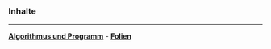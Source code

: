 


### Inhalte

___________________________________________________________________

__[Algorithmus und Programm](./algorithmus.html)__ -
__[Folien](./200_algorithmus/Folien/Algorithmus.pdf)__   
